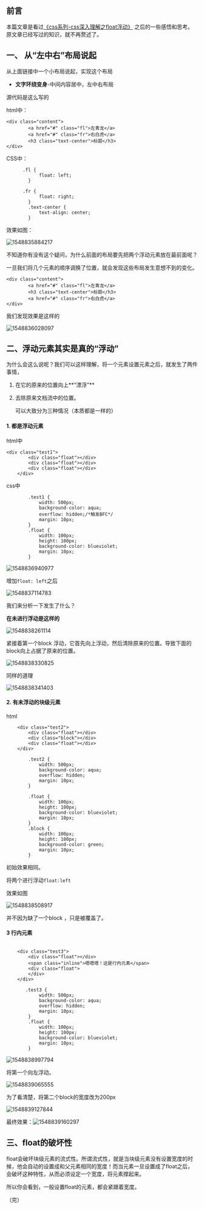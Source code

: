 ## 前言

本篇文章是看过[《css系列-css深入理解之float浮动》](https://segmentfault.com/a/1190000014554601) 之后的一些感悟和思考。原文章已经写过的知识，就不再赘述了。

## 一、 从“左中右”布局说起

从上面链接中一个小布局说起，实现这个布局

- **文字环绕变身**-中间内容居中，左中右布局

源代码是这么写的

html中：

```
<div class="content">
        <a href="#" class="fl">左青龙</a>
        <a href="#" class="fr">右白虎</a>
        <h3 class="text-center">标题</h3>
</div>
```

CSS中：

```
	  .fl {
            float: left;
        }
        
      .fr {
            float: right;
        }
        .text-center {
            text-align: center;
        }
```

效果如图：

![1548835884217](assets/1548835884217.png)

不知道你有没有这个疑问，为什么前面的布局要先把两个浮动元素放在最前面呢？

一旦我们将几个元素的顺序调换了位置，就会发现这些布局发生意想不到的变化。

```
<div class="content">
        <a href="#" class="fl">左青龙</a>
        <h3 class="text-center">标题</h3>
        <a href="#" class="fr">右白虎</a>
</div>
```

我们发现效果是这样的

![1548836028097](assets/1548836028097.png)



## 二、浮动元素其实是真的“浮动”

为什么会这么说呢？我们可以这样理解，将一个元素设置元素之后，就发生了两件事情，

1. 在它的原来的位置向上**“漂浮”**

2. 去除原来文档流中的位置。

   

   可以大致分为三种情况（本质都是一样的）

#### 1. 都是浮动元素

html中

```
<div class="test1">
        <div class="float"></div>
        <div class="float"></div>
        <div class="float"></div>
    </div>
```

css中

```
        .test1 {
            width: 500px;
            background-color: aqua;
            overflow: hidden;/*触发BFC*/
            margin: 10px;
        }
        .float {
            width: 100px;
            height: 100px;
            background-color: blueviolet;
            margin: 10px;
        }
```

![1548836940977](assets/1548836940977.png)

增加`float: left`之后

![1548837114783](assets/1548837114783.png)

我们来分析一下发生了什么？

**在未进行浮动是这样的**

![1548838261114](assets/1548838261114.png)

紧接着第一个block 浮动，它首先向上浮动，然后清除原来的位置。导致下面的block向上占据了原来的位置。

![1548838330825](assets/1548838330825.png)

同样的道理

![1548838341403](assets/1548838341403.png)

#### 2. 有未浮动的块级元素

html

```
    <div class="test2">
        <div class="float"></div>
        <div class="block"></div>
        <div class="float"></div>
    </div>
```

```
        .test2 {
            width: 500px;
            background-color: aqua;
            overflow: hidden;
            margin: 10px;
        }

        .float {
            width: 100px;
            height: 100px;
            background-color: blueviolet;
            margin: 10px;
        }
        .block {
            width: 100px;
            height: 100px;
            background-color: green;
            margin: 10px;
        }
```

初始效果相同。

将两个进行浮动`float:left`

效果如图

![1548838508917](assets/1548838508917.png)

并不因为缺了一个block ，只是被覆盖了。

#### 3 行内元素

```

    <div class="test3">
        <div class="float"></div>
        <span class="inline">嗯嗯嗯！这是行内元素</span>
        <div class="float">
        </div>
    </div>
```

```
       .test3 {
            width: 500px;
            background-color: aqua;
            overflow: hidden;
            margin: 10px;
        }
        .float {
            width: 100px;
            height: 100px;
            background-color: blueviolet;
            margin: 10px;
        }

```

![1548838997794](assets/1548838997794.png)

将第一个向左浮动。

![1548839065555](assets/1548839065555.png)

为了看清楚，将第二个block的宽度改为200px

![1548839127844](assets/1548839127844.png)

最终效果：![1548839160297](assets/1548839160297.png)

## 三、float的破坏性

float会破坏块级元素的流式性。所谓流式性，就是当块级元素没有设置宽度的时候，他会自动的设置成和父元素相同的宽度！而当元素一旦设置成了float之后，会破坏这种特性，从而必须设定一个宽度，将元素撑起来。

所以你会看到，一般设置float的元素，都会紧跟着宽度。

（完）
